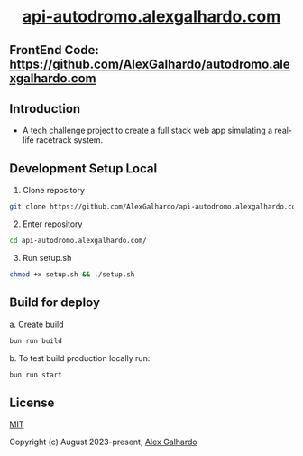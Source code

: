 <div align="center">
	<h1 align="center"><a href="https://api-autodromo.alexgalhardo.com" target="_blank">api-autodromo.alexgalhardo.com</a></h1>
</div>

## FrontEnd Code: <https://github.com/AlexGalhardo/autodromo.alexgalhardo.com>

## Introduction

- A tech challenge project to create a full stack web app simulating a real-life racetrack system.

## Development Setup Local

1. Clone repository
```bash
git clone https://github.com/AlexGalhardo/api-autodromo.alexgalhardo.com
```

2. Enter repository
```bash
cd api-autodromo.alexgalhardo.com/
```

3. Run setup.sh
```bash
chmod +x setup.sh && ./setup.sh
```

## Build for deploy
a. Create build
```bash
bun run build
```

b. To test build production locally run:

```bash
bun run start
```

## License

[MIT](http://opensource.org/licenses/MIT)

Copyright (c) August 2023-present, [Alex Galhardo](https://github.com/AlexGalhardo)
